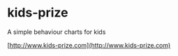 # kids-prize

A simple behaviour charts for kids

[http://www.kids-prize.com](http://www.kids-prize.com)
